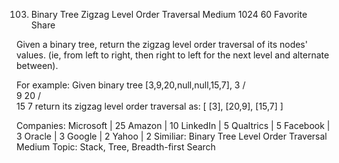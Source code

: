 103. Binary Tree Zigzag Level Order Traversal
Medium 1024 60 Favorite Share

Given a binary tree, return the zigzag level order traversal of its nodes' values. (ie, from left to right, then right to left for the next level and alternate between).

For example:
Given binary tree [3,9,20,null,null,15,7],
    3
   / \
  9  20
    /  \
   15   7
return its zigzag level order traversal as:
[
  [3],
  [20,9],
  [15,7]
]

Companies: Microsoft | 25 Amazon | 10 LinkedIn | 5 Qualtrics | 5 Facebook | 3 Oracle | 3 Google | 2 Yahoo | 2
Similiar: Binary Tree Level Order Traversal Medium
Topic: Stack, Tree, Breadth-first Search
